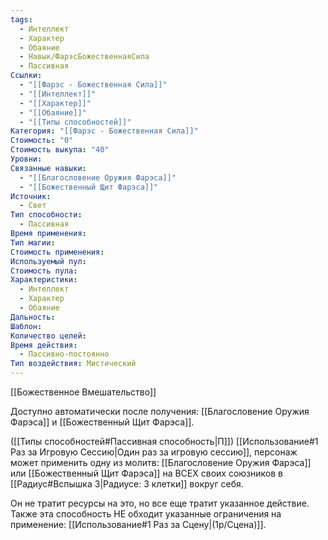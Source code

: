 ```yaml
---
tags:
  - Интеллект
  - Характер
  - Обаяние
  - Навык/ФарэсБожественнаяСила
  - Пассивная
Ссылки:
  - "[[Фарэс - Божественная Сила]]"
  - "[[Интеллект]]"
  - "[[Характер]]"
  - "[[Обаяние]]"
  - "[[Типы способностей]]"
Категория: "[[Фарэс - Божественная Сила]]"
Стоимость: "0"
Стоимость выкупа: "40"
Уровни: 
Связанные навыки:
  - "[[Благословение Оружия Фарэса]]"
  - "[[Божественный Щит Фарэса]]"
Источник:
  - Свет
Тип способности:
  - Пассивная
Время применения: 
Тип магии: 
Стоимость применения: 
Используемый пул: 
Стоимость пула: 
Характеристики:
  - Интеллект
  - Характер
  - Обаяние
Дальность: 
Шаблон: 
Количество целей: 
Время действия:
  - Пассивно-постоянно
Тип воздействия: Мистический
---
```

[[Божественное Вмешательство]]

Доступно автоматически после получения: [[Благословение Оружия Фарэса]] и [[Божественный Щит Фарэса]].

([[Типы способностей#Пассивная способность|П]]) [[Использование#1 Раз за Игровую Сессию|Один раз за игровую сессию]], персонаж может применить одну из молитв: [[Благословение Оружия Фарэса]] или [[Божественный Щит Фарэса]] на ВСЕХ своих союзников в [[Радиус#Вспышка 3|Радиусе: 3 клетки]] вокруг себя. 

Он не тратит ресурсы на это, но все еще тратит указанное действие. Также эта способность НЕ обходит указанные ограничения на применение: [[Использование#1 Раз за Сцену|(1р/Сцена)]].
